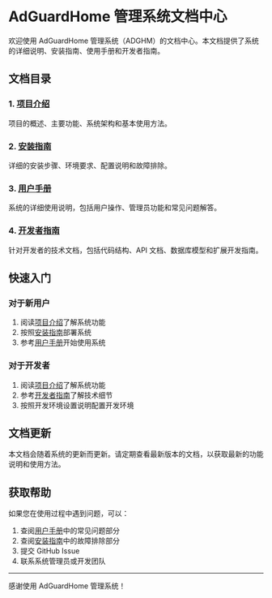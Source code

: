 # AdGuardHome 管理系统文档中心

欢迎使用 AdGuardHome 管理系统（ADGHM）的文档中心。本文档提供了系统的详细说明、安装指南、使用手册和开发者指南。

## 文档目录

### 1. [项目介绍](../README.md)

项目的概述、主要功能、系统架构和基本使用方法。

### 2. [安装指南](installation_guide.md)

详细的安装步骤、环境要求、配置说明和故障排除。

### 3. [用户手册](user_manual.md)

系统的详细使用说明，包括用户操作、管理员功能和常见问题解答。

### 4. [开发者指南](developer_guide.md)

针对开发者的技术文档，包括代码结构、API 文档、数据库模型和扩展开发指南。

## 快速入门

### 对于新用户

1. 阅读[项目介绍](../README.md)了解系统功能
2. 按照[安装指南](installation_guide.md)部署系统
3. 参考[用户手册](user_manual.md)开始使用系统

### 对于开发者

1. 阅读[项目介绍](../README.md)了解系统功能
2. 参考[开发者指南](developer_guide.md)了解技术细节
3. 按照开发环境设置说明配置开发环境

## 文档更新

本文档会随着系统的更新而更新。请定期查看最新版本的文档，以获取最新的功能说明和使用方法。

## 获取帮助

如果您在使用过程中遇到问题，可以：

1. 查阅[用户手册](user_manual.md)中的常见问题部分
2. 查阅[安装指南](installation_guide.md)中的故障排除部分
3. 提交 GitHub Issue
4. 联系系统管理员或开发团队

---

感谢使用 AdGuardHome 管理系统！